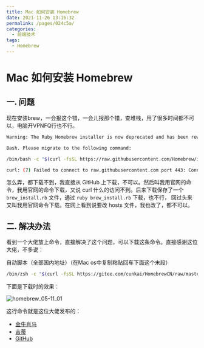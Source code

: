 ```yaml
---
title: Mac 如何安装 Homebrew
date: 2021-11-26 13:16:32
permalink: /pages/024c5a/
categories:
  - 前端技术
tags:
  - Homebrew
---
```


# Mac 如何安装 Homebrew

## 一. 问题

现在安装brew，一会报这个错，一会儿报那个错，查堆栈，用了很多时间都不可以，电脑开VPNFQ行也不行。

```bash
Warning: The Ruby Homebrew installer is now deprecated and has been rewritten in

Bash. Please migrate to the following command:

/bin/bash -c "$(curl -fsSL https://raw.githubusercontent.com/Homebrew/install/master/install.sh)"

curl: (7) Failed to connect to raw.githubusercontent.com port 443: Connection refused
```

怎么弄，都下载不到，我直接从 GitHub 上下载，不可以。然后叫我用官网的命令，我用官网的命令下载，又说 curl 什么的访问不到。后来下载保存了一个 `brew_install.rb` 文件，通过 `ruby brew_install.rb` 下载，也不行，
回过头来又叫我用官网命令下载。在网上看到说要改 hosts 文件，我也改了，都不可以。

## 二. 解决办法

看到一个大佬放上命令，直接解决了这个问题，可以下载这条命令。直接感谢这位大佬，不多说：

自动脚本（全部国内地址）（在Mac os中复制粘贴回车下面这个末段）

```bash
/bin/zsh -c "$(curl -fsSL https://gitee.com/cunkai/HomebrewCN/raw/master/Homebrew.sh)"
```

下面是下载时的效果：

![homebrew_05-11_01](https://cdn.staticaly.com/gh/oliver556/image-hosting@master/20220511/homebrew_05-11_01.38xnblmvffa0.webp)

这行命令就是这位大佬发布的：

- [金牛肖马](https://zhuanlan.zhihu.com/p/111014448)
- [吉蒂](https://gitee.com/cunkai/HomebrewCN)
- [GitHub](https://github.com/cunkai/HomebrewCN)
